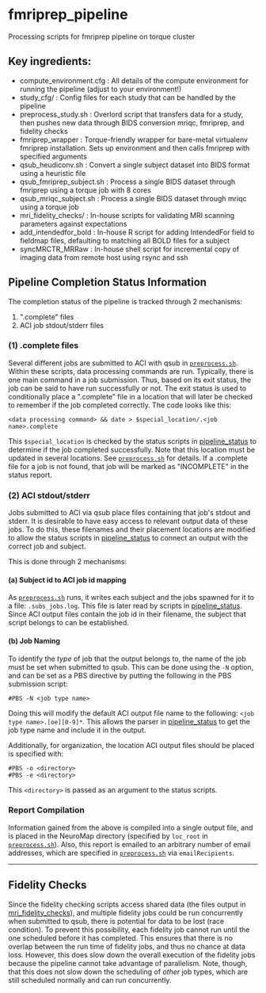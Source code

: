# fmriprep_pipeline
Processing scripts for fmriprep pipeline on torque cluster

## Key ingredients:
 - compute_environment.cfg  : All details of the compute environment for running the pipeline (adjust to your environment!)
 - study_cfg/               : Config files for each study that can be handled by the pipeline
 - preprocess_study.sh      : Overlord script that transfers data for a study, then pushes new data through BIDS conversion mriqc, fmriprep, and fidelity checks
 - fmriprep_wrapper         : Torque-friendly wrapper for bare-metal virtualenv fmriprep installation. Sets up environment and then calls fmriprep with specified arguments
 - qsub_heudiconv.sh        : Convert a single subject dataset into BIDS format using a heuristic file
 - qsub_fmriprep_subject.sh : Process a single BIDS dataset through fmriprep using a torque job with 8 cores
 - qsub_mriqc_subject.sh    : Process a single BIDS dataset through mriqc using a torque job
 - mri_fidelity_checks/	    : In-house scripts for validating MRI scanning parameters against expectations
 - add_intendedfor_bold     : In-house R script for adding IntendedFor field to fieldmap files, defaulting to matching all BOLD files for a subject
 - syncMRCTR_MRRaw          : In-house shell script for incremental copy of imaging data from remote host using rsync and ssh
 
## Pipeline Completion Status Information
The completion status of the pipeline is tracked through 2 mechanisms:

1. ".complete" files
1. ACI job stdout/stderr files

### (1) .complete files
Several different jobs are submitted to ACI with qsub in [`preprocess.sh`](preprocess.sh). Within these scripts, data processing commands are run. Typically, there is one main command in a job submission. Thus, based on its exit status, the job can be said to have run successfully or not. The exit status is used to conditionally place a ".complete" file in a location that will later be checked to remember if the job completed correctly. The code looks like this:

```
<data processing command> && date > $special_location/.<job name>.complete
```

This `$special_location` is checked by the status scripts in [pipeline_status](pipeline_status) to determine if the job completed successfully. Note that this location must be updated in several locations. See [`preprocess.sh`](preprocess.sh) for details. If a .complete file for a job is not found, that job will be marked as "INCOMPLETE" in the status report.

### (2) ACI stdout/stderr
Jobs submitted to ACI via qsub place files containing that job's stdout and stderr. It is desirable to have easy access to relevant output data of these jobs. To do this, these filenames and their placement locations are modified to allow the status scripts in [pipeline_status](pipeline_status) to connect an output with the correct job and subject. 

This is done through 2 mechanisms:

#### (a) Subject id to ACI job id mapping
As [`preprocess.sh`](preprocess.sh) runs, it writes each subject and the jobs spawned for it to a file: `.subs_jobs.log`. This file is later read by scripts in [pipeline_status](pipeline_status). Since ACI output files contain the job id in their filename, the subject that script belongs to can be established.

#### (b) Job Naming
To identify the *type* of job that the output belongs to, the name of the job must be set when submitted to qsub. This can be done using the `-N` option, and can be set as a PBS directive by putting the following in the PBS submission script:

```
#PBS -N <job type name>
```

Doing this will modify the default ACI output file name to the following: `<job type name>.[oe][0-9]*`. This allows the parser in [pipeline_status](pipeline_status) to get the job type name and include it in the output.

Additionally, for organization, the location ACI output files should be placed is specified with:

```
#PBS -o <directory>
#PBS -e <directory>
```

This `<directory>` is passed as an argument to the status scripts.

### Report Compilation
Information gained from the above is compiled into a single output file, and is placed in the NeuroMap directory (specified by `loc_root` in [`preprocess.sh`](preprocess.sh)). Also, this report is emailed to an arbitrary number of email addresses, which are specified in [`preprocess.sh`](preprocess.sh) via `emailRecipients`. 

---

## Fidelity Checks
Since the fidelity checking scripts access shared data (the files output in [mri_fidelity_checks](mri_fidelity_checks)), and multiple fidelity jobs could be run concurrently when submitted to qsub, there is potential for data to be lost (race condition). To prevent this possibility, each fidelity job cannot run until the one scheduled before it has completed. This ensures that there is no overlap between the run time of fidelity jobs, and thus no chance at data loss. However, this does slow down the overall execution of the fidelity jobs because the pipeline cannot take advantage of parallelism. Note, though, that this does not slow down the scheduling of *other* job types, which are still scheduled normally and can run concurrently.
